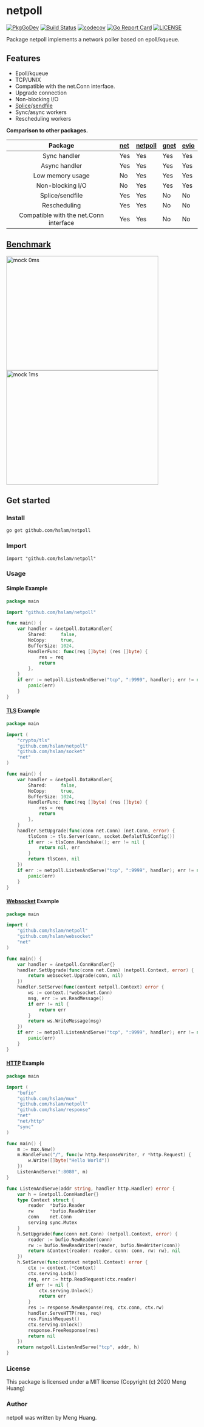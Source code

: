 # netpoll
[![PkgGoDev](https://pkg.go.dev/badge/github.com/hslam/netpoll)](https://pkg.go.dev/github.com/hslam/netpoll)
[![Build Status](https://travis-ci.org/hslam/netpoll.svg?branch=master)](https://travis-ci.org/hslam/netpoll)
[![codecov](https://codecov.io/gh/hslam/netpoll/branch/master/graph/badge.svg)](https://codecov.io/gh/hslam/netpoll)
[![Go Report Card](https://goreportcard.com/badge/github.com/hslam/netpoll)](https://goreportcard.com/report/github.com/hslam/netpoll)
[![LICENSE](https://img.shields.io/github/license/hslam/netpoll.svg?style=flat-square)](https://github.com/hslam/netpoll/blob/master/LICENSE)

Package netpoll implements a network poller based on epoll/kqueue.

## Features

* Epoll/kqueue
* TCP/UNIX
* Compatible with the net.Conn interface.
* Upgrade connection
* Non-blocking I/O
* [Splice](https://github.com/hslam/splice "splice")/[sendfile](https://github.com/hslam/sendfile "sendfile")
* Sync/async workers
* Rescheduling workers

**Comparison to other packages.**

|Package| [net](https://github.com/golang/go/tree/master/src/net "net")| [netpoll](https://github.com/hslam/netpoll "netpoll")|[gnet](https://github.com/panjf2000/gnet "gnet")|[evio](https://github.com/tidwall/evio "evio")|
|:--:|:--|:--|:--|:--|
|Sync handler|Yes|Yes|Yes|Yes|
|Async handler|Yes|Yes|Yes|Yes|
|Low memory usage|No|Yes|Yes|Yes|
|Non-blocking I/O|No|Yes|Yes|Yes|
|Splice/sendfile|Yes|Yes|No|No|
|Rescheduling|Yes|Yes|No|No|
|Compatible with the net.Conn interface|Yes|Yes|No|No|

## [Benchmark](http://github.com/hslam/netpoll-benchmark "netpoll-benchmark")

<img src="https://raw.githubusercontent.com/hslam/netpoll-benchmark/master/netpoll-qps.png" width = "400" height = "300" alt="mock 0ms" align=center><img src="https://raw.githubusercontent.com/hslam/netpoll-benchmark/master/netpoll-mock-time-qps.png" width = "400" height = "300" alt="mock 1ms" align=center>

## Get started

### Install
```
go get github.com/hslam/netpoll
```
### Import
```
import "github.com/hslam/netpoll"
```
### Usage
#### Simple Example
```go
package main

import "github.com/hslam/netpoll"

func main() {
	var handler = &netpoll.DataHandler{
		Shared:     false,
		NoCopy:     true,
		BufferSize: 1024,
		HandlerFunc: func(req []byte) (res []byte) {
			res = req
			return
		},
	}
	if err := netpoll.ListenAndServe("tcp", ":9999", handler); err != nil {
		panic(err)
	}
}
```

#### [TLS](http://github.com/hslam/socket "socket") Example
```go
package main

import (
	"crypto/tls"
	"github.com/hslam/netpoll"
	"github.com/hslam/socket"
	"net"
)

func main() {
	var handler = &netpoll.DataHandler{
		Shared:     false,
		NoCopy:     true,
		BufferSize: 1024,
		HandlerFunc: func(req []byte) (res []byte) {
			res = req
			return
		},
	}
	handler.SetUpgrade(func(conn net.Conn) (net.Conn, error) {
		tlsConn := tls.Server(conn, socket.DefalutTLSConfig())
		if err := tlsConn.Handshake(); err != nil {
			return nil, err
		}
		return tlsConn, nil
	})
	if err := netpoll.ListenAndServe("tcp", ":9999", handler); err != nil {
		panic(err)
	}
}
```

#### [Websocket](http://github.com/hslam/websocket "websocket") Example
```go
package main

import (
	"github.com/hslam/netpoll"
	"github.com/hslam/websocket"
	"net"
)

func main() {
	var handler = &netpoll.ConnHandler{}
	handler.SetUpgrade(func(conn net.Conn) (netpoll.Context, error) {
		return websocket.Upgrade(conn, nil)
	})
	handler.SetServe(func(context netpoll.Context) error {
		ws := context.(*websocket.Conn)
		msg, err := ws.ReadMessage()
		if err != nil {
			return err
		}
		return ws.WriteMessage(msg)
	})
	if err := netpoll.ListenAndServe("tcp", ":9999", handler); err != nil {
		panic(err)
	}
}
```


#### [HTTP](http://github.com/hslam/rum "rum") Example
```go
package main

import (
	"bufio"
	"github.com/hslam/mux"
	"github.com/hslam/netpoll"
	"github.com/hslam/response"
	"net"
	"net/http"
	"sync"
)

func main() {
	m := mux.New()
	m.HandleFunc("/", func(w http.ResponseWriter, r *http.Request) {
		w.Write([]byte("Hello World"))
	})
	ListenAndServe(":8080", m)
}

func ListenAndServe(addr string, handler http.Handler) error {
	var h = &netpoll.ConnHandler{}
	type Context struct {
		reader  *bufio.Reader
		rw      *bufio.ReadWriter
		conn    net.Conn
		serving sync.Mutex
	}
	h.SetUpgrade(func(conn net.Conn) (netpoll.Context, error) {
		reader := bufio.NewReader(conn)
		rw := bufio.NewReadWriter(reader, bufio.NewWriter(conn))
		return &Context{reader: reader, conn: conn, rw: rw}, nil
	})
	h.SetServe(func(context netpoll.Context) error {
		ctx := context.(*Context)
		ctx.serving.Lock()
		req, err := http.ReadRequest(ctx.reader)
		if err != nil {
			ctx.serving.Unlock()
			return err
		}
		res := response.NewResponse(req, ctx.conn, ctx.rw)
		handler.ServeHTTP(res, req)
		res.FinishRequest()
		ctx.serving.Unlock()
		response.FreeResponse(res)
		return nil
	})
	return netpoll.ListenAndServe("tcp", addr, h)
}
```

### License
This package is licensed under a MIT license (Copyright (c) 2020 Meng Huang)


### Author
netpoll was written by Meng Huang.


